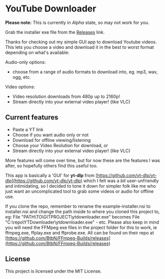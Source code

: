 # YouTube Downloader

**Please note:** This is currently in *Alpha* state, so may not work for you.

Grab the installer exe file from the [Releases](https://github.com/jvdw008/ytdownloader/releases/) link.

Thanks for checking out my simple GUI app to download Youtube videos. This lets you choose a video and download it in the best to worst format depending on what's available: 

Audio-only options:
- choose from a range of audio formats to download into, eg. mp3, wav, ogg, etc.

Video options:
- Video resolution downloads from 480p up to 2160p!
- Stream directly into your external video player! (like VLC)

## Current features
- Paste a YT link
- Choose if you want audio only or not
- Download for offline viewing/listening
- Choose your Video Reolution for download, or
- Stream directly into your external video player! (like VLC)

More features will come over time, but for now these are the features I was after, so hopefully others find this useful too.

This app is basically a 'GUI' for **yt-dlp** from [https://github.com/yt-dlp/yt-dlp](https://github.com/yt-dlp/yt-dlp) which I felt was a *bit* user-unfriendly and intimidating, so I decided to tone it down for simpler folk like me who just want an uncomplicated tool to grab some videos or audio for offline use.

If you clone the repo, remember to rename the example-installer.nsi to installer.nsi and change the path inside to where you cloned this project to, eg:
File "PATH\TO\GITPROJECT\ytdownloader.exe" becomes File "C:\repo\YTDownloader\ytdownloader.exe" - etc.
Please also keep in mind you will need the FFMpeg exe files in the project folder for this to work, ie ffmpeg.exe, ffplay.exe and ffprobe.exe. All can be found on their repo at [https://github.com/BtbN/FFmpeg-Builds/releases](https://github.com/BtbN/FFmpeg-Builds/releases)

## License
This project is licensed under the MIT License.